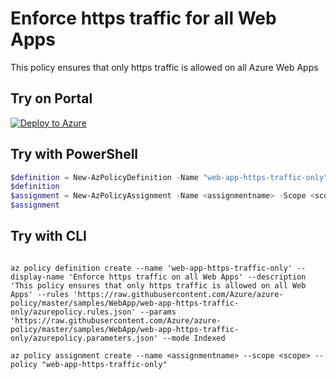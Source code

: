 # Enforce https traffic for all Web Apps

This policy ensures that only https traffic is allowed on all Azure Web Apps

## Try on Portal

[![Deploy to Azure](http://azuredeploy.net/deploybutton.png)](https://portal.azure.com/#blade/Microsoft_Azure_Policy/CreatePolicyDefinitionBlade/uri/https%3A%2F%2Fraw.githubusercontent.com%2FAzure%2Fazure-policy%2Fmaster%2Fsamples%2FWebApp%2Fweb-app-https-traffic-only%2Fazurepolicy.json)

## Try with PowerShell

````powershell
$definition = New-AzPolicyDefinition -Name "web-app-https-traffic-only" -DisplayName "Enforce https traffic on all Web Apps" -description "This policy ensures that only https traffic is allowed on all Web Apps" -Policy 'https://raw.githubusercontent.com/Azure/azure-policy/master/samples/WebApp/web-app-https-traffic-only/azurepolicy.rules.json' -Parameter 'https://raw.githubusercontent.com/Azure/azure-policy/master/samples/WebApp/web-app-https-traffic-only/azurepolicy.parameters.json' -Mode Indexed
$definition
$assignment = New-AzPolicyAssignment -Name <assignmentname> -Scope <scope> -PolicyDefinition $definition
$assignment
````

## Try with CLI

````cli

az policy definition create --name 'web-app-https-traffic-only' --display-name 'Enforce https traffic on all Web Apps' --description 'This policy ensures that only https traffic is allowed on all Web Apps' --rules 'https://raw.githubusercontent.com/Azure/azure-policy/master/samples/WebApp/web-app-https-traffic-only/azurepolicy.rules.json' --params 'https://raw.githubusercontent.com/Azure/azure-policy/master/samples/WebApp/web-app-https-traffic-only/azurepolicy.parameters.json' --mode Indexed

az policy assignment create --name <assignmentname> --scope <scope> --policy "web-app-https-traffic-only"

````
